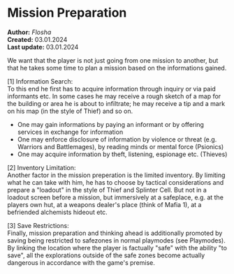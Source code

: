 # Mission Preparation

**Author:** *Flosha*  
**Created:** 03.01.2024  
**Last update:** 03.01.2024  

We want that the player is not just going from one mission to another, but that he takes some time to plan a mission based on the informations gained. 

[1] Information Search:    
To this end he first has to acquire information through inquiry or via paid informants etc. In some cases he may receive a rough sketch of a map for the building or area he is about to infiltrate; he may receive a tip and a mark on his map (in the style of Thief) and so on.  

* One may gain informations by paying an informant or by offering services in exchange for information
* One may enforce disclosure of information by violence or threat (e.g. Warriors and Battlemages), by reading minds or mental force (Psionics)
* One may acquire information by theft, listening, espionage etc. (Thieves)

[2] Inventory Limitation:  
Another factor in the mission preperation is the limited inventory. By limiting what he can take with him, he has to choose by tactical considerations and prepare a "loadout" in the style of Thief and Splinter Cell. But not in a loadout screen before a mission, but immersively at a safeplace, e.g. at the players own hut, at a weapons dealer's place (think of Mafia 1), at a befriended alchemists hideout etc. 

[3] Save Restrictions:  
Finally, mission preparation and thinking ahead is additionally promoted by saving being restricted to safezones in normal playmodes (see Playmodes). By linking the location where the player is factually "safe" with the ability "to save", all the explorations outside of the safe zones become actually dangerous in accordance with the game's premise. 

